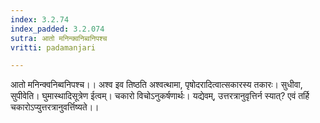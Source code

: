 ```yaml
---
index: 3.2.74
index_padded: 3.2.074
sutra: आतो मनिन्क्वनिब्वनिपश्च
vritti: padamanjari

---
```

आतो मनिन्क्वनिब्वनिपश्च।। अश्व इव तिष्ठति अश्वत्थामा, पृषोदरादित्वात्सकारस्य तकारः। सुधीवा, सुपीवेति। घुमास्थादिसूत्रेण ईत्वम्। चकारो विचोऽनुकर्षणार्थः। यद्येवम्, उत्तरत्रानुवृत्तिर्न स्यात्? एवं तर्हि चकारोऽप्युत्तरत्रानुवर्त्तिष्यते।।